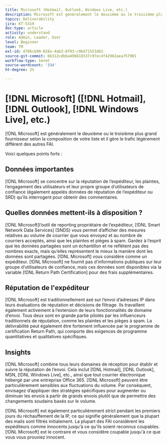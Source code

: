 ```yaml
---
title: Microsoft (Hotmail, Outlook, Windows Live, etc.)
description: Microsoft est généralement le deuxième ou le troisième plus grand fournisseur selon la composition de votre liste et il gère le trafic légèrement différent des autres FAI.
topics: Deliverability
jira: KT-5319
doc-type: article
activity: understand
role: Admin, Leader, User
level: Beginner
team: TM
exl-id: d706cb90-828a-4ab3-8f93-c9bd71553d63
source-git-commit: 6b312cdbba496818337c97ec4f42962aea757901
workflow-type: tm+mt
source-wordcount: '334'
ht-degree: 2%

---
```


# [!DNL Microsoft] ([!DNL Hotmail], [!DNL Outlook], [!DNL Windows Live], etc.)

[!DNL Microsoft] est généralement le deuxième ou le troisième plus grand fournisseur selon la composition de votre liste et il gère le trafic légèrement différent des autres FAI.

Voici quelques points forts :

## Données importantes

[!DNL Microsoft] se concentre sur la réputation de l’expéditeur, les plaintes, l’engagement des utilisateurs et leur propre groupe d’utilisateurs de confiance (également appelés données de réputation de l’expéditeur ou SRD) qu’ils interrogent pour obtenir des commentaires.

## Quelles données mettent-ils à disposition ?

[!DNL Microsoft]l’outil de reporting propriétaire de l’expéditeur, [!DNL Smart Network Data Services] (SNDS) vous permet d’afficher des mesures relatives au volume de courrier que vous envoyez et au nombre de courriers acceptés, ainsi que les plaintes et pièges à spam. Gardez à l’esprit que les données partagées sont un échantillon et ne reflètent pas des nombres exacts, mais qu’elles représentent le mieux la manière dont les données sont partagées. [!DNL Microsoft] vous considère comme un expéditeur. [!DNL Microsoft] ne fournit pas d’informations publiques sur leur groupe d’utilisateurs de confiance, mais ces données sont disponibles via la variable [!DNL Return Path Certification] pour des frais supplémentaires.

## Réputation de l&#39;expéditeur

[!DNL Microsoft] est traditionnellement axé sur l’envoi d’adresses IP dans leurs évaluations de réputation et décisions de filtrage. Ils travaillent également activement à l’extension de leurs fonctionnalités de domaine d’envoi. Tous deux sont en grande partie pilotés par les influenceurs traditionnels de réputation, comme les plaintes et les pièges à spam. La délivrabilité peut également être fortement influencée par le programme de certification Return Path, qui comporte des exigences de programme quantitatives et qualitatives spécifiques.

## Insights

[!DNL Microsoft] combine tous leurs domaines de réception pour établir et suivre la réputation de l’envoi. Cela inclut [!DNL Hotmail], [!DNL Outlook], MSN, [!DNL Windows Live], etc., ainsi que tout courrier électronique hébergé par une entreprise Office 365. [!DNL Microsoft] peuvent être particulièrement sensibles aux fluctuations du volume. Par conséquent, envisagez d’appliquer des stratégies spécifiques pour augmenter ou diminuer les envois à partir de grands envois plutôt que de permettre des changements soudains basés sur le volume.

[!DNL Microsoft] est également particulièrement strict pendant les premiers jours du réchauffement de la IP, ce qui signifie généralement que la plupart des mails sont filtrés initialement. La plupart des FAI considèrent les expéditeurs comme innocents jusqu&#39;à ce qu&#39;ils soient reconnus coupables. [!DNL Microsoft] est le contraire et vous considère coupable jusqu&#39;à ce que vous vous prouviez innocent.
